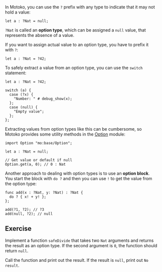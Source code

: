In Motoko, you can use the `?` prefix with any type to indicate that it may not hold a value:

```motoko
let a : ?Nat = null;
```

`?Nat` is called an **option type**, which can be assigned a `null` value, that represents the absence
of a value.

If you want to assign actual value to an option type, you have to prefix it with `?`:

```motoko
let a : ?Nat = ?42;
```

To safely extract a value from an option type, you can use the `switch` statement:

```motoko
let a : ?Nat = ?42;

switch (a) {
  case (?x) {
    "Number: " # debug_show(x);
  };
  case (null) {
    "Empty value";
  };
};
```

Extracting values from option types like this can be cumbersome, so Motoko provides some utility
methods in the [Option](https://internetcomputer.org/docs/current/motoko/main/base/Option) module:

```motoko
import Option "mo:base/Option";

let a : ?Nat = null;

// Get value or default if null
Option.get(a, 0); // 0 : Nat
```

Another approach to dealing with option types is to use an **option block**. You start the block with
`do ?` and then you can use `!` to get the value from the option type:

```motoko
func add(x : ?Nat, y: ?Nat) : ?Nat {
  do ? { x! + y! };
};

add(?1, ?2); // ?3
add(null, ?2); // null
```

## Exercise

Implement a function `safeDivide` that takes two `Nat` arguments and returns the result as an option
type. If the second argument is `0`, the function should return `null`.

Call the function and print out the result. If the result is `null`, print out `No result`.
